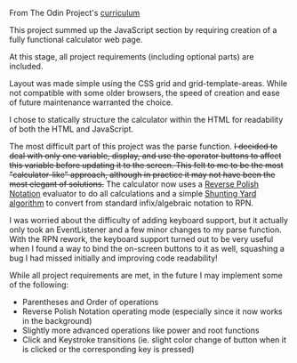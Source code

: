 From The Odin Project's [curriculum](https://www.theodinproject.com/courses/web-development-101/lessons/calculator)

This project summed up the JavaScript section by requiring creation of a fully functional calculator web page.

At this stage, all project requirements (including optional parts) are included.

Layout was made simple using the CSS grid and grid-template-areas. While not compatible with some older browsers, the speed of creation and ease of future maintenance warranted the choice.

I chose to statically structure the calculator within the HTML for readability of both the HTML and JavaScript.

The most difficult part of this project was the parse function. ~~I decided to deal with only one variable, display, and use the operator buttons to affect this variable before updating it to the screen. This felt to me to be the most "calculator-like" approach, although in practice it may not have been the most elegant of solutions.~~
The calculator now uses a [Reverse Polish Notation](https://en.wikipedia.org/wiki/Reverse_Polish_notation) evaluator to do all calculations and a simple [Shunting Yard algorithm](https://en.wikipedia.org/wiki/Shunting-yard_algorithm) to convert from standard infix/algebraic notation to RPN.

I was worried about the difficulty of adding keyboard support, but it actually only took an EventListener and a few minor changes to my parse function.
With the RPN rework, the keyboard support turned out to be very useful when I found a way to bind the on-screen buttons to it as well, squashing a bug I had missed initially and improving code readability!

While all project requirements are met, in the future I may implement some of the following:
* Parentheses and Order of operations
* Reverse Polish Notation operating mode (especially since it now works in the background)
* Slightly more advanced operations like power and root functions
* Click and Keystroke transitions (ie. slight color change of button when it is clicked or the corresponding key is pressed)
